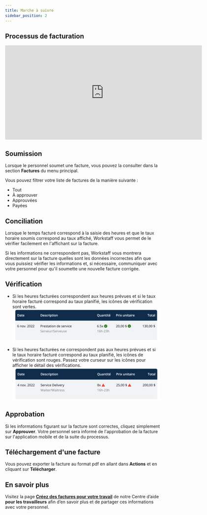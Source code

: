 ```yaml
---
title: Marche à suivre
sidebar_position: 2
---
```


## Processus de facturation

<iframe width="640" height="306" src="https://www.loom.com/embed/08196f1caebd4aca9e869b3159ffdfb3" frameborder="0" webkitallowfullscreen mozallowfullscreen allowfullscreen></iframe>

## Soumission

Lorsque le personnel soumet une facture, vous pouvez la consulter dans la section **Factures** du menu principal.

Vous pouvez filtrer votre liste de factures de la manière suivante :
- Tout
- À approuver
- Approuvées
- Payées

## Conciliation

Lorsque le temps facturé correspond à la saisie des heures et que le taux horaire soumis correspond au taux affiché, Workstaff vous permet de le vérifier facilement en l'affichant sur la facture.

Si les informations ne correspondent pas, Workstaff vous montrera directement sur la facture quelles sont les données incorrectes afin que vous puissiez vérifier les informations et, si nécessaire, communiquer avec votre personnel pour qu'il soumette une nouvelle facture corrigée.

## Vérification
- Si les heures facturées correspondent aux heures prévues et si le taux horaire facturé correspond au taux planifié, les icônes de vérification sont vertes. 
![correct.png](./Images/correct.png)

- Si les heures facturées ne correspondent pas aux heures prévues et si le taux horaire facturé correspond au taux planifié, les icônes de vérification sont rouges. Passez votre curseur sur les icônes pour afficher le détail des vérifications. 
![incorrect.png](./Images/incorrect.png) 

## Approbation

Si les informations figurant sur la facture sont correctes, cliquez simplement sur **Approuver**. Votre personnel sera informé de l'approbation de la facture sur l'application mobile et de la suite du processus.

## Téléchargement d'une facture

Vous pouvez exporter la facture au format pdf en allant dans **Actions** et en cliquant sur **Télécharger**.

## En savoir plus
Visitez la page [**Créez des factures pour votre travail**](https://help.workstaff.app/fr/docs/workers/invoices/) de notre Centre d’aide **pour les travailleurs** afin d’en savoir plus et de partager ces informations avec votre personnel. 
